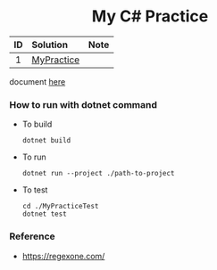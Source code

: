 <h1 align="center">
My C# Practice

</h1>

| ID  | Solution                    | Note |
| :-: | :-------------------------- | :--- |
|  1  | [MyPractice](./MyPractice/) |      |

document [here](./documents/)

### How to run with dotnet command

- To build

  ```shell
  dotnet build
  ```

- To run

  ```shell
  dotnet run --project ./path-to-project
  ```

- To test

  ```shell
  cd ./MyPracticeTest
  dotnet test
  ```

### Reference

- https://regexone.com/
